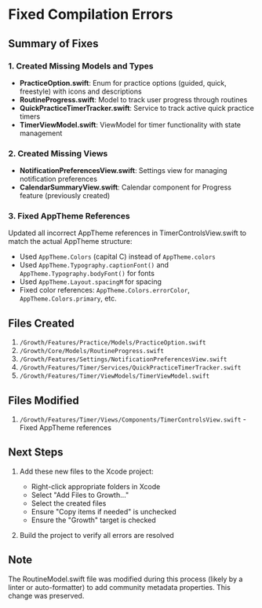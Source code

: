 # Fixed Compilation Errors

## Summary of Fixes

### 1. Created Missing Models and Types
- **PracticeOption.swift**: Enum for practice options (guided, quick, freestyle) with icons and descriptions
- **RoutineProgress.swift**: Model to track user progress through routines
- **QuickPracticeTimerTracker.swift**: Service to track active quick practice timers
- **TimerViewModel.swift**: ViewModel for timer functionality with state management

### 2. Created Missing Views
- **NotificationPreferencesView.swift**: Settings view for managing notification preferences
- **CalendarSummaryView.swift**: Calendar component for Progress feature (previously created)

### 3. Fixed AppTheme References
Updated all incorrect AppTheme references in TimerControlsView.swift to match the actual AppTheme structure:
- Used `AppTheme.Colors` (capital C) instead of `AppTheme.colors`
- Used `AppTheme.Typography.captionFont()` and `AppTheme.Typography.bodyFont()` for fonts
- Used `AppTheme.Layout.spacingM` for spacing
- Fixed color references: `AppTheme.Colors.errorColor`, `AppTheme.Colors.primary`, etc.

## Files Created
1. `/Growth/Features/Practice/Models/PracticeOption.swift`
2. `/Growth/Core/Models/RoutineProgress.swift`
3. `/Growth/Features/Settings/NotificationPreferencesView.swift`
4. `/Growth/Features/Timer/Services/QuickPracticeTimerTracker.swift`
5. `/Growth/Features/Timer/ViewModels/TimerViewModel.swift`

## Files Modified
1. `/Growth/Features/Timer/Views/Components/TimerControlsView.swift` - Fixed AppTheme references

## Next Steps
1. Add these new files to the Xcode project:
   - Right-click appropriate folders in Xcode
   - Select "Add Files to Growth..."
   - Select the created files
   - Ensure "Copy items if needed" is unchecked
   - Ensure the "Growth" target is checked

2. Build the project to verify all errors are resolved

## Note
The RoutineModel.swift file was modified during this process (likely by a linter or auto-formatter) to add community metadata properties. This change was preserved.